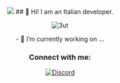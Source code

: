 <p align="center"> <img src="https://thumbs.gfycat.com/EthicalObedientCirriped-size_restricted.gif"</p>
## 👋 Hi! I am an Italian developer.




<p align="center"> <img src="https://komarev.com/ghpvc/?username=h4xton&label=Profile%20views&color=0e75b6&style=flat" alt="3ut" /> </p>

<p align="center"> - 🔭 I’m currently working on ...</p>



<h3 align="center">Connect with me:</h3>
<p align="center">
    <a href="https://discordapp.com/users/852995819104108544">
   <img alt="Discord" src="https://img.shields.io/badge/swaps%236812-Discord-%231c03fc'"></a>  
</p>
